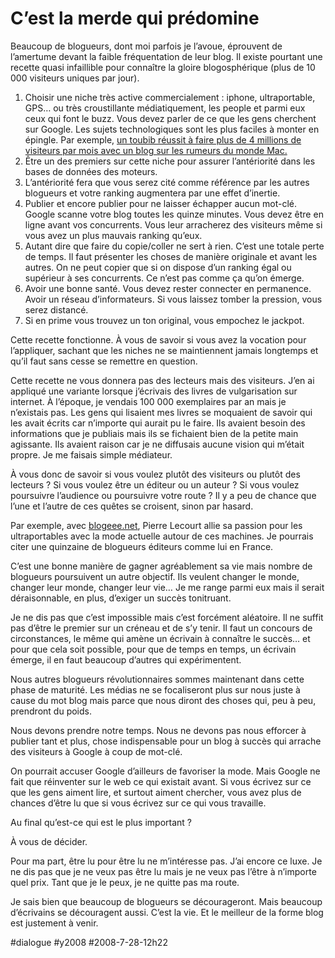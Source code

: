 # C’est la merde qui prédomine

Beaucoup de blogueurs, dont moi parfois je l’avoue, éprouvent de l’amertume devant la faible fréquentation de leur blog. Il existe pourtant une recette quasi infaillible pour connaître la gloire blogosphérique (plus de 10 000 visiteurs uniques par jour).

1. Choisir une niche très active commercialement : iphone, ultraportable, GPS… ou très croustillante médiatiquement, les people et parmi eux ceux qui font le buzz. Vous devez parler de ce que les gens cherchent sur Google. Les sujets technologiques sont les plus faciles à monter en épingle. Par exemple, [un toubib réussit à faire plus de 4 millions de visiteurs par mois avec un blog sur les rumeurs du monde Mac.](http://www.iht.com/articles/2008/07/21/technology/21blogger.php)
2. Être un des premiers sur cette niche pour assurer l’antériorité dans les bases de données des moteurs.
3. L’antériorité fera que vous serez cité comme référence par les autres blogueurs et votre ranking augmentera par une effet d’inertie.
4. Publier et encore publier pour ne laisser échapper aucun mot-clé. Google scanne votre blog toutes les quinze minutes. Vous devez être en ligne avant vos concurrents. Vous leur arracherez des visiteurs même si vous avez un plus mauvais ranking qu’eux.
5. Autant dire que faire du copie/coller ne sert à rien. C’est une totale perte de temps. Il faut présenter les choses de manière originale et avant les autres. On ne peut copier que si on dispose d’un ranking égal ou supérieur à ses concurrents. Ce n’est pas comme ça qu’on émerge.
6. Avoir une bonne santé. Vous devez rester connecter en permanence. Avoir un réseau d’informateurs. Si vous laissez tomber la pression, vous serez distancé.
7. Si en prime vous trouvez un ton original, vous empochez le jackpot.

Cette recette fonctionne. À vous de savoir si vous avez la vocation pour l’appliquer, sachant que les niches ne se maintiennent jamais longtemps et qu’il faut sans cesse se remettre en question.

Cette recette ne vous donnera pas des lecteurs mais des visiteurs. J’en ai appliqué une variante lorsque j’écrivais des livres de vulgarisation sur internet. À l’époque, je vendais 100 000 exemplaires par an mais je n’existais pas. Les gens qui lisaient mes livres se moquaient de savoir qui les avait écrits car n’importe qui aurait pu le faire. Ils avaient besoin des informations que je publiais mais ils se fichaient bien de la petite main agissante. Ils avaient raison car je ne diffusais aucune vision qui m’était propre. Je me faisais simple médiateur.

À vous donc de savoir si vous voulez plutôt des visiteurs ou plutôt des lecteurs ? Si vous voulez être un éditeur ou un auteur ? Si vous voulez poursuivre l’audience ou poursuivre votre route ? Il y a peu de chance que l’une et l’autre de ces quêtes se croisent, sinon par hasard.

Par exemple, avec [blogeee.net](http://www.blogeee.net/), Pierre Lecourt allie sa passion pour les ultraportables avec la mode actuelle autour de ces machines. Je pourrais citer une quinzaine de blogueurs éditeurs comme lui en France.

C’est une bonne manière de gagner agréablement sa vie mais nombre de blogueurs poursuivent un autre objectif. Ils veulent changer le monde, changer leur monde, changer leur vie… Je me range parmi eux mais il serait déraisonnable, en plus, d’exiger un succès tonitruant.

Je ne dis pas que c’est impossible mais c’est forcément aléatoire. Il ne suffit pas d’être le premier sur un créneau et de s’y tenir. Il faut un concours de circonstances, le même qui amène un écrivain à connaître le succès… et pour que cela soit possible, pour que de temps en temps, un écrivain émerge, il en faut beaucoup d’autres qui expérimentent.

Nous autres blogueurs révolutionnaires sommes maintenant dans cette phase de maturité. Les médias ne se focaliseront plus sur nous juste à cause du mot blog mais parce que nous diront des choses qui, peu à peu, prendront du poids.

Nous devons prendre notre temps. Nous ne devons pas nous efforcer à publier tant et plus, chose indispensable pour un blog à succès qui arrache des visiteurs à Google à coup de mot-clé.

On pourrait accuser Google d’ailleurs de favoriser la mode. Mais Google ne fait que réinventer sur le web ce qui existait avant. Si vous écrivez sur ce que les gens aiment lire, et surtout aiment chercher, vous avez plus de chances d’être lu que si vous écrivez sur ce qui vous travaille.

Au final qu’est-ce qui est le plus important ?

À vous de décider.

Pour ma part, être lu pour être lu ne m’intéresse pas. J’ai encore ce luxe. Je ne dis pas que je ne veux pas être lu mais je ne veux pas l’être à n’importe quel prix. Tant que je le peux, je ne quitte pas ma route.

Je sais bien que beaucoup de blogueurs se décourageront. Mais beaucoup d’écrivains se découragent aussi. C’est la vie. Et le meilleur de la forme blog est justement à venir.

#dialogue #y2008 #2008-7-28-12h22

